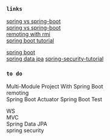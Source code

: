 ### `links`
[spring vs spring-boot](https://dzone.com/articles/spring-vs-spring-boot)  
[spring vs spring-boot](https://www.baeldung.com/spring-vs-spring-boot)  
[remoting with rmi](https://www.baeldung.com/spring-remoting-rmi)  
[spring boot tutorial](https://www.javatpoint.com/spring-boot-tutorial)  

[spring boot](https://www.baeldung.com/spring-boot-start)  
[spring data jpa](https://thoughts-on-java.org/what-is-spring-data-jpa-and-why-should-you-use-it/)
[spring-security-tutorial](https://www.javatpoint.com/spring-security-tutorial)  

### `to do`
Multi-Module Project With Spring Boot  
remoting  
Spring Boot Actuator
Spring Boot Test  

WS  
MVC  
Spring Data JPA  
spring security  
